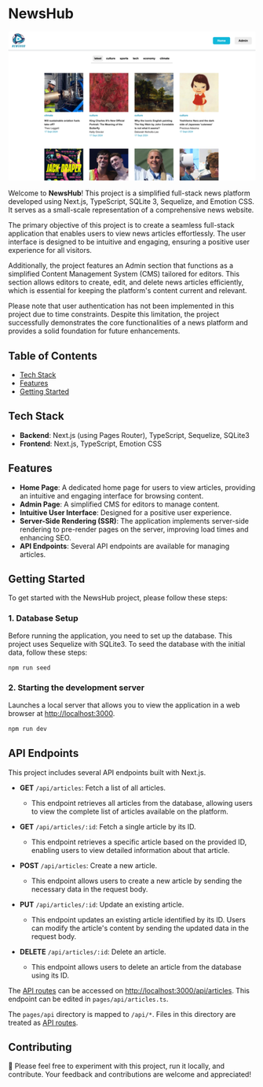 # NewsHub

![NewsHub Landing Page](/public/images/NewsHub-Landing-Page.png)

Welcome to **NewsHub**! This project is a simplified full-stack news platform developed using Next.js, TypeScript, SQLite 3, Sequelize, and Emotion CSS. It serves as a small-scale representation of a comprehensive news website.

The primary objective of this project is to create a seamless full-stack application that enables users to view news articles effortlessly. The user interface is designed to be intuitive and engaging, ensuring a positive user experience for all visitors.

Additionally, the project features an Admin section that functions as a simplified Content Management System (CMS) tailored for editors. This section allows editors to create, edit, and delete news articles efficiently, which is essential for keeping the platform's content current and relevant.

Please note that user authentication has not been implemented in this project due to time constraints. Despite this limitation, the project successfully demonstrates the core functionalities of a news platform and provides a solid foundation for future enhancements.

## Table of Contents

- [Tech Stack](#technologies-used)
- [Features](#features)
- [Getting Started](#getting-started)

## Tech Stack

- **Backend**: Next.js (using Pages Router), TypeScript, Sequelize, SQLite3
- **Frontend**: Next.js, TypeScript, Emotion CSS

## Features

- **Home Page**: A dedicated home page for users to view articles, providing an intuitive and engaging interface for browsing content.
- **Admin Page**: A simplified CMS for editors to manage content.
- **Intuitive User Interface**: Designed for a positive user experience.
- **Server-Side Rendering (SSR)**: The application implements server-side rendering to pre-render pages on the server, improving load times and enhancing SEO.
- **API Endpoints**: Several API endpoints are available for managing articles.

## Getting Started

To get started with the NewsHub project, please follow these steps:

### 1. Database Setup

Before running the application, you need to set up the database. This project uses Sequelize with SQLite3. To seed the database with the initial data, follow these steps:

```bash
npm run seed
```

### 2. Starting the development server

Launches a local server that allows you to view the application in a web browser at [http://localhost:3000](http://localhost:3000).

```bash
npm run dev
```

## API Endpoints

This project includes several API endpoints built with Next.js.

- **GET** `/api/articles`: Fetch a list of all articles.

  - This endpoint retrieves all articles from the database, allowing users to view the complete list of articles available on the platform.

- **GET** `/api/articles/:id`: Fetch a single article by its ID.

  - This endpoint retrieves a specific article based on the provided ID, enabling users to view detailed information about that article.

- **POST** `/api/articles`: Create a new article.

  - This endpoint allows users to create a new article by sending the necessary data in the request body.

- **PUT** `/api/articles/:id`: Update an existing article.

  - This endpoint updates an existing article identified by its ID. Users can modify the article's content by sending the updated data in the request body.

- **DELETE** `/api/articles/:id`: Delete an article.
  - This endpoint allows users to delete an article from the database using its ID.

The [API routes](https://nextjs.org/docs/api-routes/introduction) can be accessed on [http://localhost:3000/api/articles](http://localhost:3000/api/articles). This endpoint can be edited in `pages/api/articles.ts`.

The `pages/api` directory is mapped to `/api/*`. Files in this directory are treated as [API routes](https://nextjs.org/docs/api-routes/introduction).

## Contributing

🚀 Please feel free to experiment with this project, run it locally, and contribute. Your feedback and contributions are welcome and appreciated!
